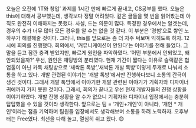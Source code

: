 오늘은 오전에 ‘IT와 창업’ 과제를 1시간 만에 빠르게 끝내고, CS공부를 했다. 오늘은 this에 대해서 공부했는데, 생각보다 정말 어려웠다. 같은 글들을 몇 번을 읽어봤는데 아직도 완전히 이해하지는 못했다. 사실, 드는 의문이 많다. 특정한 경우에서는 알겟는데, 경우의 수가 너무 많아 모든 경우를 알 수는 없을 것 같다. 이 부분은 ‘경험’으로 쌓인 노하우가 해결해줄 것이다. 그러니, this를 앞으로는 좀 더 자주 써보며 익히도록 하자.
12시에 회의를 진행했다. 회의에서, ‘커뮤니케이션이 안된다’는 이야기를 전해 들었다. 그 말을 듣고 잠깐 충격 받았지만, 빠르게 원인을 파악하였다. ‘어떤 부분에서 안되었고, 왜 안되었을까?’ 우선, 원인은 채팅방의 분리였다. 현재 기간이 짧다는 이유로 슬랙같은 협업툴이 아닌 카톡 채팅방으로 ‘새싹톤 톡방’,’새싹톤 개발 톡방’이렇게 두개로 나눠서 소통을 하고 있다. 개발 관련된 이야기는 ‘개발 톡방’에서만 진행하다보니 소통의 간극이 생긴 것이다. 그래서 개발 톡방에서 이야기한 개발 관련된 이야기가 기획자와 디자이너 귀에까지 가지 못한 것이다. 그래서, 회의가 끝나고 우선 현재 개발자들의 진행 상황을 이야기하였다. 개발 진행 상황을 알 수가 없으니 기획자와 디자이너 입장에서는 충분히 답답했을 수 있을 것이라 생각한다. 앞으로는 팀 = ‘개인+개인’이 아니라, ‘개인 \* 개인’이라는 점을 기억하며 팀원들 입장에서도 생각해보며 소통을 하려 노력하자.
오후부터는 Free였다. 최선을 다해 놀고, 열심히 쉬고 왔다. 😊
